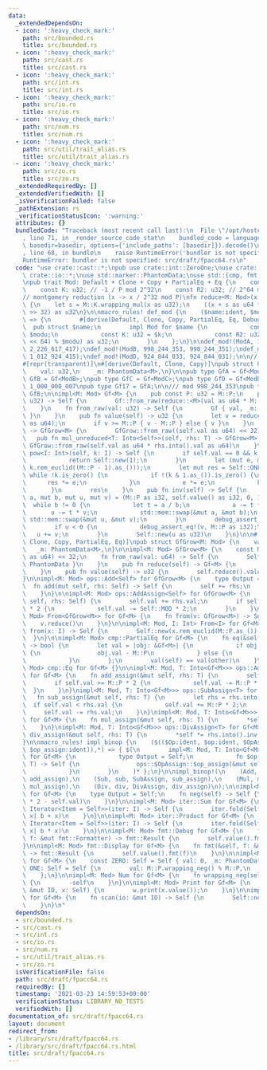 ```yaml
---
data:
  _extendedDependsOn:
  - icon: ':heavy_check_mark:'
    path: src/bounded.rs
    title: src/bounded.rs
  - icon: ':heavy_check_mark:'
    path: src/cast.rs
    title: src/cast.rs
  - icon: ':heavy_check_mark:'
    path: src/int.rs
    title: src/int.rs
  - icon: ':heavy_check_mark:'
    path: src/io.rs
    title: src/io.rs
  - icon: ':heavy_check_mark:'
    path: src/num.rs
    title: src/num.rs
  - icon: ':heavy_check_mark:'
    path: src/util/trait_alias.rs
    title: src/util/trait_alias.rs
  - icon: ':heavy_check_mark:'
    path: src/zo.rs
    title: src/zo.rs
  _extendedRequiredBy: []
  _extendedVerifiedWith: []
  _isVerificationFailed: false
  _pathExtension: rs
  _verificationStatusIcon: ':warning:'
  attributes: {}
  bundledCode: "Traceback (most recent call last):\n  File \"/opt/hostedtoolcache/Python/3.9.2/x64/lib/python3.9/site-packages/onlinejudge_verify/documentation/build.py\"\
    , line 71, in _render_source_code_stat\n    bundled_code = language.bundle(stat.path,\
    \ basedir=basedir, options={'include_paths': [basedir]}).decode()\n  File \"/opt/hostedtoolcache/Python/3.9.2/x64/lib/python3.9/site-packages/onlinejudge_verify/languages/user_defined.py\"\
    , line 68, in bundle\n    raise RuntimeError('bundler is not specified: {}'.format(path.as_posix()))\n\
    RuntimeError: bundler is not specified: src/draft/fpacc64.rs\n"
  code: "use crate::cast::*;\npub use crate::int::ZeroOne;\nuse crate::int::*;\nuse\
    \ crate::io::*;\nuse std::marker::PhantomData;\nuse std::{cmp, fmt, iter, ops};\n\
    \npub trait Mod: Default + Clone + Copy + PartialEq + Eq {\n    const P: u32;\n\
    \    const K: u32; // -1 / P mod 2^32\n    const R2: u32; // 2^64 mod P\n}\n\n\
    // montgomery reduction (x -> x / 2^32 mod P)\nfn reduce<M: Mod>(x: u64) -> u32\
    \ {\n    let s = M::K.wrapping_mul(x as u32);\n    ((x + s as u64 * M::P as u64)\
    \ >> 32) as u32\n}\n\nmacro_rules! def_mod {\n    ($name:ident, $modu:expr, $k:expr)\
    \ => {\n        #[derive(Default, Clone, Copy, PartialEq, Eq, Debug)]\n      \
    \  pub struct $name;\n        impl Mod for $name {\n            const P: u32 =\
    \ $modu;\n            const K: u32 = $k;\n            const R2: u32 = ((1_u128\
    \ << 64) % $modu) as u32;\n        }\n    };\n}\n\ndef_mod!(ModA, 1_000_000_007,\
    \ 2_226_617_417);\ndef_mod!(ModB, 998_244_353, 998_244_351);\ndef_mod!(ModC, 1_012_924_417,\
    \ 1_012_924_415);\ndef_mod!(ModD, 924_844_033, 924_844_031);\n\n// modular arithmetics\n\
    #[repr(transparent)]\n#[derive(Default, Clone, Copy)]\npub struct Gf<M: Mod> {\n\
    \    val: u32,\n    _m: PhantomData<M>,\n}\n\npub type GfA = Gf<ModA>;\npub type\
    \ GfB = Gf<ModB>;\npub type GfC = Gf<ModC>;\npub type GfD = Gf<ModD>;\n\n/// mod\
    \ 1_000_000_007\npub type Gf17 = GfA;\n\n/// mod 998_244_353\npub type Gf99 =\
    \ GfB;\n\nimpl<M: Mod> Gf<M> {\n    pub const P: u32 = M::P;\n    pub fn new(val:\
    \ u32) -> Self {\n        Gf::from_raw(reduce::<M>(val as u64 * M::R2 as u64))\n\
    \    }\n    fn from_raw(val: u32) -> Self {\n        Gf { val, _m: PhantomData\
    \ }\n    }\n    pub fn value(self) -> u32 {\n        let v = reduce::<M>(self.val\
    \ as u64);\n        if v >= M::P { v - M::P } else { v }\n    }\n    pub fn grow(self)\
    \ -> GfGrow<M> {\n        GfGrow::from_raw((self.val as u64) << 32)\n    }\n \
    \   pub fn mul_unreduced<T: Into<Self>>(self, rhs: T) -> GfGrow<M> {\n       \
    \ GfGrow::from_raw(self.val as u64 * rhs.into().val as u64)\n    }\n    pub fn\
    \ pow<I: Int>(self, k: I) -> Self {\n        if self.val == 0 && k.is_zero() {\n\
    \            return Self::new(1);\n        }\n        let (mut e, mut k) = (self,\
    \ k.rem_euclid((M::P - 1).as_()));\n        let mut res = Self::ONE;\n       \
    \ while !k.is_zero() {\n            if !(k & 1.as_()).is_zero() {\n          \
    \      res *= e;\n            }\n            e *= e;\n            k >>= 1;\n \
    \       }\n        res\n    }\n    pub fn inv(self) -> Self {\n        let (mut\
    \ a, mut b, mut u, mut v) = (M::P as i32, self.value() as i32, 0, 1);\n      \
    \  while b != 0 {\n            let t = a / b;\n            a -= t * b;\n     \
    \       u -= t * v;\n            std::mem::swap(&mut a, &mut b);\n           \
    \ std::mem::swap(&mut u, &mut v);\n        }\n        debug_assert_eq!(a, 1);\n\
    \        if u < 0 {\n            debug_assert_eq!(v, M::P as i32);\n         \
    \   u += v;\n        }\n        Self::new(u as u32)\n    }\n}\n\n#[derive(Default,\
    \ Clone, Copy, PartialEq, Eq)]\npub struct GfGrow<M: Mod> {\n    val: u64,\n \
    \   _m: PhantomData<M>,\n}\n\nimpl<M: Mod> GfGrow<M> {\n    const MOD: u64 = (M::P\
    \ as u64) << 32;\n    fn from_raw(val: u64) -> Self {\n        Self { val, _m:\
    \ PhantomData }\n    }\n    pub fn reduce(self) -> Gf<M> {\n        Gf::from_raw(reduce::<M>(self.val))\n\
    \    }\n    pub fn value(self) -> u32 {\n        self.reduce().value()\n    }\n\
    }\n\nimpl<M: Mod> ops::Add<Self> for GfGrow<M> {\n    type Output = Self;\n  \
    \  fn add(mut self, rhs: Self) -> Self {\n        self += rhs;\n        self\n\
    \    }\n}\n\nimpl<M: Mod> ops::AddAssign<Self> for GfGrow<M> {\n    fn add_assign(&mut\
    \ self, rhs: Self) {\n        self.val += rhs.val;\n        if self.val >= Self::MOD\
    \ * 2 {\n            self.val -= Self::MOD * 2;\n        }\n    }\n}\n\nimpl<M:\
    \ Mod> From<GfGrow<M>> for Gf<M> {\n    fn from(v: GfGrow<M>) -> Self {\n    \
    \    v.reduce()\n    }\n}\n\nimpl<M: Mod, I: Int> From<I> for Gf<M> {\n    fn\
    \ from(x: I) -> Self {\n        Self::new(x.rem_euclid(M::P.as_()).as_())\n  \
    \  }\n}\n\nimpl<M: Mod> cmp::PartialEq for Gf<M> {\n    fn eq(&self, other: &Self)\
    \ -> bool {\n        let val = |obj: &Gf<M>| {\n            if obj.val >= M::P\
    \ {\n                obj.val - M::P\n            } else {\n                obj.val\n\
    \            }\n        };\n        val(self) == val(other)\n    }\n}\n\nimpl<M:\
    \ Mod> cmp::Eq for Gf<M> {}\n\nimpl<M: Mod, T: Into<Gf<M>>> ops::AddAssign<T>\
    \ for Gf<M> {\n    fn add_assign(&mut self, rhs: T) {\n        self.val += rhs.into().val;\n\
    \        if self.val >= M::P * 2 {\n            self.val -= M::P * 2;\n      \
    \  }\n    }\n}\nimpl<M: Mod, T: Into<Gf<M>>> ops::SubAssign<T> for Gf<M> {\n \
    \   fn sub_assign(&mut self, rhs: T) {\n        let rhs = rhs.into();\n      \
    \  if self.val < rhs.val {\n            self.val += M::P * 2;\n        }\n   \
    \     self.val -= rhs.val;\n    }\n}\nimpl<M: Mod, T: Into<Gf<M>>> ops::MulAssign<T>\
    \ for Gf<M> {\n    fn mul_assign(&mut self, rhs: T) {\n        *self = self.mul_unreduced(rhs).reduce();\n\
    \    }\n}\nimpl<M: Mod, T: Into<Gf<M>>> ops::DivAssign<T> for Gf<M> {\n    fn\
    \ div_assign(&mut self, rhs: T) {\n        *self *= rhs.into().inv();\n    }\n\
    }\n\nmacro_rules! impl_binop {\n    ($(($Op:ident, $op:ident, $OpAssign:ident,\
    \ $op_assign:ident)),*) => { $(\n        impl<M: Mod, T: Into<Gf<M>>> ops::$Op<T>\
    \ for Gf<M> {\n            type Output = Self;\n            fn $op(mut self, rhs:\
    \ T) -> Self {\n                ops::$OpAssign::$op_assign(&mut self, rhs); self\n\
    \            }\n        }\n    )* };\n}\n\nimpl_binop!(\n    (Add, add, AddAssign,\
    \ add_assign),\n    (Sub, sub, SubAssign, sub_assign),\n    (Mul, mul, MulAssign,\
    \ mul_assign),\n    (Div, div, DivAssign, div_assign)\n);\n\nimpl<M: Mod> ops::Neg\
    \ for Gf<M> {\n    type Output = Self;\n    fn neg(self) -> Self {\n        Gf::from_raw(M::P\
    \ * 2 - self.val)\n    }\n}\n\nimpl<M: Mod> iter::Sum for Gf<M> {\n    fn sum<I:\
    \ Iterator<Item = Self>>(iter: I) -> Self {\n        iter.fold(Self::ZERO, |b,\
    \ x| b + x)\n    }\n}\n\nimpl<M: Mod> iter::Product for Gf<M> {\n    fn product<I:\
    \ Iterator<Item = Self>>(iter: I) -> Self {\n        iter.fold(Self::ONE, |b,\
    \ x| b * x)\n    }\n}\n\nimpl<M: Mod> fmt::Debug for Gf<M> {\n    fn fmt(&self,\
    \ f: &mut fmt::Formatter) -> fmt::Result {\n        self.value().fmt(f)\n    }\n\
    }\n\nimpl<M: Mod> fmt::Display for Gf<M> {\n    fn fmt(&self, f: &mut fmt::Formatter)\
    \ -> fmt::Result {\n        self.value().fmt(f)\n    }\n}\n\nimpl<M: Mod> ZeroOne\
    \ for Gf<M> {\n    const ZERO: Self = Self { val: 0, _m: PhantomData };\n    const\
    \ ONE: Self = Self {\n        val: M::P.wrapping_neg() % M::P,\n        _m: PhantomData,\n\
    \    };\n}\n\nimpl<M: Mod> Num for Gf<M> {\n    fn wrapping_neg(self) -> Self\
    \ {\n        -self\n    }\n}\n\nimpl<M: Mod> Print for Gf<M> {\n    fn print(w:\
    \ &mut IO, x: Self) {\n        w.print(x.value());\n    }\n}\n\nimpl<M: Mod> Scan\
    \ for Gf<M> {\n    fn scan(io: &mut IO) -> Self {\n        Self::new(io.scan())\n\
    \    }\n}\n"
  dependsOn:
  - src/bounded.rs
  - src/cast.rs
  - src/int.rs
  - src/io.rs
  - src/num.rs
  - src/util/trait_alias.rs
  - src/zo.rs
  isVerificationFile: false
  path: src/draft/fpacc64.rs
  requiredBy: []
  timestamp: '2021-03-23 14:59:53+09:00'
  verificationStatus: LIBRARY_NO_TESTS
  verifiedWith: []
documentation_of: src/draft/fpacc64.rs
layout: document
redirect_from:
- /library/src/draft/fpacc64.rs
- /library/src/draft/fpacc64.rs.html
title: src/draft/fpacc64.rs
---
```


